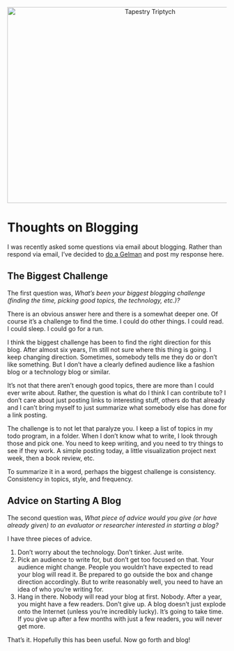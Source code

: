 <p align="center"><img alt="Tapestry Triptych" src="https://media.eagereyes.org/wp-content/uploads/2013/08/1280px-Hoes_one_cylinder_printing_press.png" width="640" height="450" /></p>

# Thoughts on Blogging

I was recently asked some questions via email about blogging. Rather than respond via email, I’ve decided to <a href="http://andrewgelman.com">do a Gelman</a> and post my response here.

## The Biggest Challenge

The first question was, <em>What’s been your biggest blogging challenge (finding the time, picking good topics, the technology, etc.)?</em>

There is an obvious answer here and there is a somewhat deeper one. Of course it’s a challenge to find the time. I could do other things. I could read. I could sleep. I could go for a run.

I think the biggest challenge has been to find the right direction for this blog. After almost six years, I’m still not sure where this thing is going. I keep changing direction. Sometimes, somebody tells me they do or don’t like something. But I don’t have a clearly defined audience like a fashion blog or a technology blog or similar.

It’s not that there aren’t enough good topics, there are more than I could ever write about. Rather, the question is what do I think I can contribute to? I don’t care about just posting links to interesting stuff, others do that already and I can’t bring myself to just summarize what somebody else has done for a link posting.

The challenge is to not let that paralyze you. I keep a list of topics in my todo program, in a folder. When I don’t know what to write, I look through those and pick one. You need to keep writing, and you need to try things to see if they work. A simple posting today, a little visualization project next week, then a book review, etc.

To summarize it in a word, perhaps the biggest challenge is consistency. Consistency in topics, style, and frequency.

## Advice on Starting A Blog

The second question was, <em>What piece of advice would you give (or have already given) to an evaluator or researcher interested in starting a blog?</em>

I have three pieces of advice.
<ol>
	<li>Don’t worry about the technology. Don’t tinker. Just write.</li>
	<li>Pick an audience to write for, but don’t get too focused on that. Your audience might change. People you wouldn’t have expected to read your blog will read it. Be prepared to go outside the box and change direction accordingly. But to write reasonably well, you need to have an idea of who you’re writing for.</li>
	<li>Hang in there. Nobody will read your blog at first. Nobody. After a year, you might have a few readers. Don’t give up. A blog doesn’t just explode onto the Internet (unless you’re incredibly lucky). It’s going to take time. If you give up after a few months with just a few readers, you will never get more.</li>
</ol>
That’s it. Hopefully this has been useful. Now go forth and blog!
